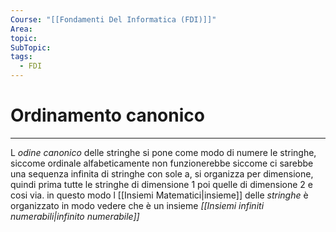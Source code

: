```yaml
---
Course: "[[Fondamenti Del Informatica (FDI)]]"
Area: 
topic: 
SubTopic: 
tags:
  - FDI
---
```


# Ordinamento canonico
---
L _odine canonico_ delle stringhe si pone come modo di numere le stringhe, siccome ordinale alfabeticamente non funzionerebbe siccome ci sarebbe una sequenza infinita di stringhe con sole a, si organizza per dimensione, quindi prima tutte le stringhe di dimensione 1 poi quelle di dimensione 2 e cosi via. in questo modo l [[Insiemi Matematici|insieme]] delle _stringhe_ è organizzato in modo vedere che è un insieme _[[Insiemi infiniti numerabili|infinito numerabile]]_



